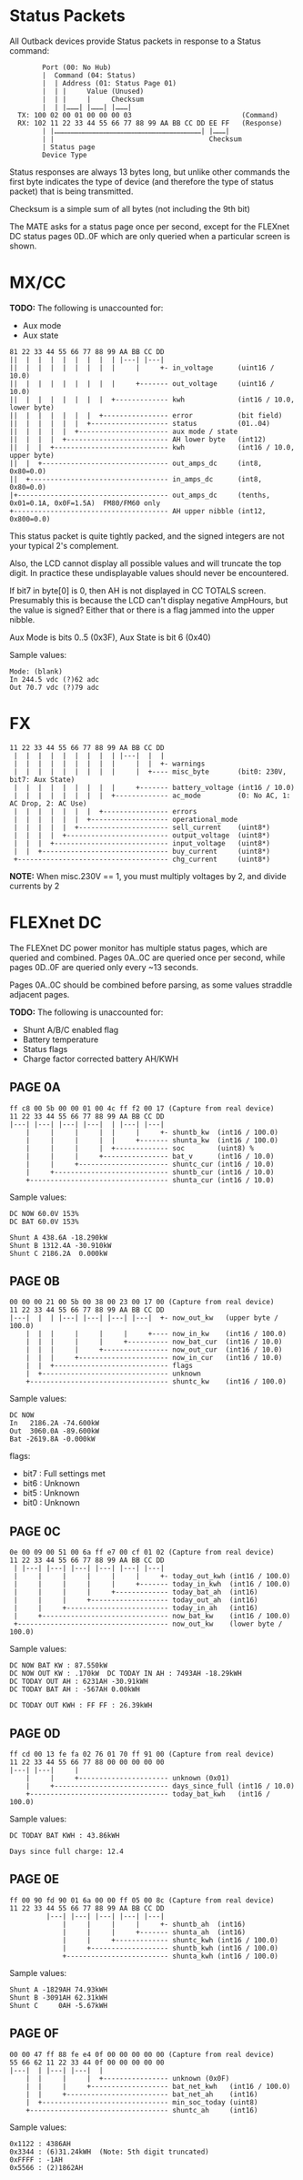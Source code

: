 # Status Packets #

All Outback devices provide Status packets in response to a Status command:

```
        Port (00: No Hub)
        |  Command (04: Status)
        |  | Address (01: Status Page 01)
        |  | |     Value (Unused)
        |  | |     |     Checksum
        |  | |………| |………| |………|
  TX: 100 02 00 01 00 00 00 03                           (Command)
  RX: 102 11 22 33 44 55 66 77 88 99 AA BB CC DD EE FF   (Response)
        | |………………………………………………………………………………………………| |………|
        | |                                      Checksum
        | Status page
        Device Type
```

Status responses are always 13 bytes long, but unlike other commands the first byte indicates the type of device (and therefore the type of status packet) that is being transmitted.

Checksum is a simple sum of all bytes (not including the 9th bit)

The MATE asks for a status page once per second, except for the FLEXnet DC status pages 0D..0F which are only queried when a particular screen is shown.

# MX/CC #

**TODO:** The following is unaccounted for:
- Aux mode
- Aux state

```
81 22 33 44 55 66 77 88 99 AA BB CC DD
||  |  |  |  |  |  |  |  | |---| |---|  
||  |  |  |  |  |  |  |  |     |     +- in_voltage      (uint16 / 10.0)
||  |  |  |  |  |  |  |  |     +------- out_voltage     (uint16 / 10.0)
||  |  |  |  |  |  |  |  +------------- kwh             (int16 / 10.0, lower byte)
||  |  |  |  |  |  |  +---------------- error           (bit field)
||  |  |  |  |  |  +------------------- status          (01..04)
||  |  |  |  |  +---------------------- aux mode / state
||  |  |  |  +------------------------- AH lower byte   (int12)
||  |  |  +---------------------------- kwh             (int16 / 10.0, upper byte)
||  |  +------------------------------- out_amps_dc     (int8, 0x80=0.0)
||  +---------------------------------- in_amps_dc      (int8, 0x80=0.0)
|+------------------------------------- out_amps_dc     (tenths, 0x01=0.1A, 0x0F=1.5A)  FM80/FM60 only
+-------------------------------------- AH upper nibble (int12, 0x800=0.0)
```

This status packet is quite tightly packed, and the signed integers are not your typical 2's complement.

Also, the LCD cannot display all possible values and will truncate the top digit. In practice these undisplayable values should never be encountered.

If bit7 in byte[0] is 0, then AH is not displayed in CC TOTALS screen.
Presumably this is because the LCD can't display negative AmpHours, but the value is signed? Either that or there is a flag jammed into the upper nibble.

Aux Mode is bits 0..5 (0x3F), Aux State is bit 6 (0x40)

Sample values:
```
Mode: (blank)
In 244.5 vdc (?)62 adc
Out 70.7 vdc (?)79 adc
```

# FX #

```
11 22 33 44 55 66 77 88 99 AA BB CC DD
 |  |  |  |  |  |  |  |  | |---|  |  |
 |  |  |  |  |  |  |  |  |     |  |  +- warnings
 |  |  |  |  |  |  |  |  |     |  +---- misc_byte       (bit0: 230V, bit7: Aux State)
 |  |  |  |  |  |  |  |  |     +------- battery_voltage (int16 / 10.0)
 |  |  |  |  |  |  |  |  +------------- ac_mode         (0: No AC, 1: AC Drop, 2: AC Use)
 |  |  |  |  |  |  |  +---------------- errors          
 |  |  |  |  |  |  +------------------- operational_mode
 |  |  |  |  |  +---------------------- sell_current    (uint8*)
 |  |  |  |  +------------------------- output_voltage  (uint8*)
 |  |  |  +---------------------------- input_voltage   (uint8*)
 |  |  +------------------------------- buy_current     (uint8*)
 +------------------------------------- chg_current     (uint8*)
```

**NOTE:** When misc.230V == 1, you must multiply voltages by 2, and divide currents by 2


# FLEXnet DC #

The FLEXnet DC power monitor has multiple status pages, which are queried and combined. Pages 0A..0C are queried once per second, while pages 0D..0F are queried only every ~13 seconds.

Pages 0A..0C should be combined before parsing, as some values straddle adjacent pages.

**TODO:** The following is unaccounted for:
- Shunt A/B/C enabled flag
- Battery temperature
- Status flags
- Charge factor corrected  battery AH/KWH

## PAGE 0A ##
```
ff c8 00 5b 00 00 01 00 4c ff f2 00 17 (Capture from real device)
11 22 33 44 55 66 77 88 99 AA BB CC DD
|---| |---| |---| |---|  | |---| |---|
    |     |     |     |  |     |     +- shuntb_kw  (int16 / 100.0)
    |     |     |     |  |     +------- shunta_kw  (int16 / 100.0)
    |     |     |     |  +------------- soc        (uint8) %
    |     |     |     +---------------- bat_v      (int16 / 10.0)
    |     |     +---------------------- shuntc_cur (int16 / 10.0)
    |     +---------------------------- shuntb_cur (int16 / 10.0)
    +---------------------------------- shunta_cur (int16 / 10.0)
```

Sample values:
```
DC NOW 60.0V 153%
DC BAT 60.0V 153%

Shunt A 438.6A -18.290kW
Shunt B 1312.4A -30.910kW
Shunt C 2186.2A  0.000kW
```

## PAGE 0B ##
```
00 00 00 21 00 5b 00 38 00 23 00 17 00 (Capture from real device)
11 22 33 44 55 66 77 88 99 AA BB CC DD
|---|  |  | |---| |---| |---| |---|  +- now_out_kw   (upper byte / 100.0)
    |  |  |     |     |     |     +---- now_in_kw    (int16 / 100.0)
    |  |  |     |     |     +---------- now_bat_cur  (int16 / 10.0)
    |  |  |     |     +---------------- now_out_cur  (int16 / 10.0)
    |  |  |     +---------------------- now_in_cur   (int16 / 10.0)
    |  |  +---------------------------- flags
    |  +------------------------------- unknown
    +---------------------------------- shuntc_kw    (int16 / 100.0)
```

Sample values:
```
DC NOW
In   2186.2A -74.600kW
Out  3060.0A -89.600kW
Bat -2619.8A -0.000kW
```

flags:
- bit7 : Full settings met
- bit6 : Unknown
- bit5 : Unknown
- bit0 : Unknown


## PAGE 0C ##
```
0e 00 09 00 51 00 6a ff e7 00 cf 01 02 (Capture from real device)
11 22 33 44 55 66 77 88 99 AA BB CC DD
 | |---| |---| |---| |---| |---| |---|
 |     |     |     |     |     |     +- today_out_kwh (int16 / 100.0)
 |     |     |     |     |     +------- today_in_kwh  (int16 / 100.0)
 |     |     |     |     +------------- today_bat_ah  (int16)
 |     |     |     +------------------- today_out_ah  (int16)
 |     |     +------------------------- today_in_ah   (int16)
 |     +------------------------------- now_bat_kw    (int16 / 100.0)
 +------------------------------------- now_out_kw    (lower byte / 100.0)
```

Sample values:
```
DC NOW BAT KW : 87.550kW
DC NOW OUT KW : .170kW  DC TODAY IN AH : 7493AH -18.29kWH
DC TODAY OUT AH : 6231AH -30.91kWH
DC TODAY BAT AH : -567AH 0.00kWH  

DC TODAY OUT KWH : FF FF : 26.39kWH
```

## PAGE 0D ##
```
ff cd 00 13 fe fa 02 76 01 70 ff 91 00 (Capture from real device)
11 22 33 44 55 66 77 88 00 00 00 00 00
|---| |---|     |
    |     |     +---------------------- unknown (0x01)
    |     +---------------------------- days_since_full (int16 / 10.0)
    +---------------------------------- today_bat_kwh   (int16 / 100.0)
```

Sample values:
```
DC TODAY BAT KWH : 43.86kWH

Days since full charge: 12.4
```

## PAGE 0E ##
```
ff 00 90 fd 90 01 6a 00 00 ff 05 00 8c (Capture from real device)
11 22 33 44 55 66 77 88 99 AA BB CC DD
         |---| |---| |---| |---| |---|
             |     |     |     |     +- shuntb_ah  (int16)
             |     |     |     +------- shunta_ah  (int16)
             |     |     +------------- shuntc_kwh (int16 / 100.0)
             |     +------------------- shuntb_kwh (int16 / 100.0)
             +------------------------- shunta_kwh (int16 / 100.0)
```

Sample values:
```
Shunt A -1829AH 74.93kWH
Shunt B -3091AH 62.31kWH
Shunt C     0AH -5.67kWH
```

## PAGE 0F ##
```
00 00 47 ff 88 fe e4 0f 00 00 00 00 00 (Capture from real device)
55 66 62 11 22 33 44 0f 00 00 00 00 00
|---|  | |---| |---|  |
    |  |     |     |  +---------------- unknown (0x0F)
    |  |     |     +------------------- bat_net_kwh   (int16 / 100.0)
    |  |     +------------------------- bat_net_ah    (int16)
    |  +------------------------------- min_soc_today (uint8)
    +---------------------------------- shuntc_ah     (int16)
```

Sample values:
```
0x1122 : 4386AH
0x3344 : (6)31.24kWH  (Note: 5th digit truncated)
0xFFFF : -1AH
0x5566 : (2)1862AH
```

